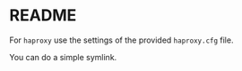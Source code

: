 # README

For `haproxy` use the settings of the provided `haproxy.cfg` file.

You can do a simple symlink.

